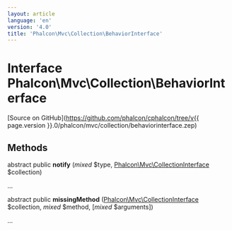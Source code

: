 ```yaml
---
layout: article
language: 'en'
version: '4.0'
title: 'Phalcon\Mvc\Collection\BehaviorInterface'
---
```

# Interface **Phalcon\Mvc\Collection\BehaviorInterface**

[Source on GitHub](https://github.com/phalcon/cphalcon/tree/v{{ page.version }}.0/phalcon/mvc/collection/behaviorinterface.zep)

## Methods
abstract public  **notify** (*mixed* $type, [Phalcon\Mvc\CollectionInterface](Phalcon_Mvc_CollectionInterface) $collection)

...


abstract public  **missingMethod** ([Phalcon\Mvc\CollectionInterface](Phalcon_Mvc_CollectionInterface) $collection, *mixed* $method, [*mixed* $arguments])

...


